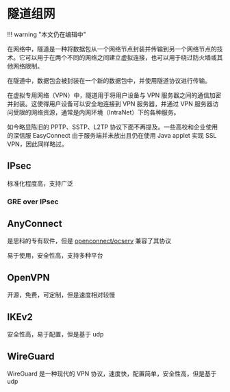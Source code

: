 # 隧道组网

!!! warning "本文仍在编辑中"

在网络中，隧道是一种将数据包从一个网络节点封装并传输到另一个网络节点的技术。它可以用于在两个不同的网络之间建立虚拟连接，也可以用于绕过防火墙或其他网络限制。

在隧道中，数据包会被封装在一个新的数据包中，并使用隧道协议进行传输。

在虚拟专用网络（VPN）中，隧道用于将用户设备与 VPN 服务器之间的通信加密并封装。这使得用户设备可以安全地连接到 VPN 服务器，并通过 VPN 服务器访问受限的网络资源，通常是内网环境（IntraNet）下的各种服务。

如今略显陈旧的 PPTP、SSTP、L2TP 协议下面不再提及。一些高校和企业使用的深信服 EasyConnect 由于服务端并未放出且仍在使用 Java applet 实现 SSL VPN，因此同样略过。

## IPsec

标准化程度高，支持广泛

### GRE over IPsec

## AnyConnect

是思科的专有软件，但是 [openconnect/ocserv](https://gitlab.com/openconnect/ocserv) 兼容了其协议

易于使用，安全性高，支持多种平台

## OpenVPN

开源，免费，可定制，但是速度相对较慢

## IKEv2

安全性高，易于配置，但是基于 udp

## WireGuard

WireGuard 是一种现代的 VPN 协议，速度快，配置简单，安全性高，但是基于 udp
